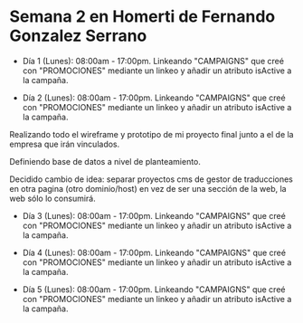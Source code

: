 # Semana 2 en Homerti de Fernando Gonzalez Serrano

- Día 1 (Lunes):
08:00am - 17:00pm.
Linkeando "CAMPAIGNS" que creé con "PROMOCIONES" mediante un linkeo y añadir un atributo isActive a la campaña.

- Día 2 (Lunes):
08:00am - 17:00pm.
Linkeando "CAMPAIGNS" que creé con "PROMOCIONES" mediante un linkeo y añadir un atributo isActive a la campaña.

Realizando todo el wireframe y prototipo de mi proyecto final junto
a el de la empresa que irán vinculados.

Definiendo base de datos a nivel de planteamiento.

Decidido cambio de idea: separar proyectos cms de gestor de traducciones
en otra pagina (otro dominio/host) en vez de ser una sección de la web,
la web sólo lo consumirá.

- Día 3 (Lunes):
08:00am - 17:00pm.
Linkeando "CAMPAIGNS" que creé con "PROMOCIONES" mediante un linkeo y añadir un atributo isActive a la campaña.

- Día 4 (Lunes):
08:00am - 17:00pm.
Linkeando "CAMPAIGNS" que creé con "PROMOCIONES" mediante un linkeo y añadir un atributo isActive a la campaña.

- Día 5 (Lunes):
08:00am - 17:00pm.
Linkeando "CAMPAIGNS" que creé con "PROMOCIONES" mediante un linkeo y añadir un atributo isActive a la campaña.

